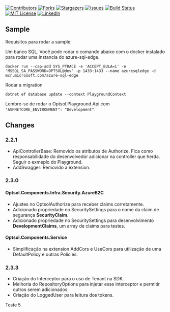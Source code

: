 [![Contributors][contributors-shield]][contributors-url]
[![Forks][forks-shield]][forks-url]
[![Stargazers][stars-shield]][stars-url]
[![Issues][issues-shield]][issues-url]
[![Build Status][build-shield]][build-url]
[![MIT License][license-shield]][license-url]
[![LinkedIn][linkedin-shield]][linkedin-url]


<!-- MARKDOWN LINKS & IMAGES -->
<!-- https://www.markdownguide.org/basic-syntax/#reference-style-links -->
[contributors-shield]: https://img.shields.io/github/contributors/optsoldev/components-backend-core.svg
[contributors-url]: https://github.com/optsoldev/components-backend-core/graphs/contributors
[forks-shield]: https://img.shields.io/github/forks/optsoldev/components-backend-core.svg
[forks-url]: https://github.com/optsoldev/components-backend-core/network/members
[stars-shield]: https://img.shields.io/github/stars/optsoldev/components-backend-core.svg
[stars-url]: https://github.com/optsoldev/components-backend-core/stargazers
[issues-shield]: https://img.shields.io/github/issues/optsoldev/components-backend-core.svg
[issues-url]: https://github.com/optsoldev/components-backend-core/issues
[license-shield]: https://img.shields.io/github/license/optsoldev/components-backend-core.svg
[license-url]: https://github.com/optsoldev/components-backend-core/blob/master/LICENSE.txt
[linkedin-shield]: https://img.shields.io/badge/-LinkedIn-black.svg?logo=linkedin&colorB=555
[linkedin-url]: https://www.linkedin.com/company/optsoltecnologia/
[product-screenshot]: images/screenshot.png
[build-shield]: https://dev.azure.com/optsoldev/OPTSOL%20Components%20Backend/_apis/build/status/optsoldev.components-backend-core?branchName=main
[build-url]: https://dev.azure.com/optsoldev/OPTSOL%20Components%20Backend/_build/latest?definitionId=4&branchName=main

## Sample

Requisitos para rodar a sample: 

Um banco SQL. Você pode rodar o comando abaixo com o docker instalado para rodar uma instancia do azure-sql-edge. 
```
docker run --cap-add SYS_PTRACE -e 'ACCEPT_EULA=1' -e 'MSSQL_SA_PASSWORD=OPTSOL@dev' -p 1433:1433 --name azuresqledge -d mcr.microsoft.com/azure-sql-edge
```

Rodar a migration

``dotnet ef database update --context PlaygroundContext``

Lembre-se de rodar o Optsol.Playground.Api com ``"ASPNETCORE_ENVIRONMENT": "Development"``.

## Changes

### 2.2.1

- ApiControllerBase: Removido os atributos de Authorize. Fica como responsabilidade do desenvolvedor adicionar na controller que herda. Seguir o exmeplo do Playground.
- AddSwagger: Removido a extension.

### 2.3.0

#### Optsol.Components.Infra.Security.AzureB2C 

- Ajustes no OptsolAuthorize para receber claims corretamente.
- Adicionado propriedade no SecuritySettings para o nome da claim de segurança **SecurityClaim**.
- Adicionado propriedade no SecuritySettings para desenvolvimento **DevelopmentClaims**, um array de claims para testes.

#### Optsol.Components.Service

- Simplificação na extension AddCors e UseCors para utilização de uma DefaultPolicy e outras Policies. 

### 2.3.3

- Criação do Interceptor para o uso de Tenant na SDK.
- Melhoria do RepositoryOptions para injetar esse interceptor e permitir outros serem adicionados.
- Criação do LoggedUser para leitura dos tokens. 

Teste 5